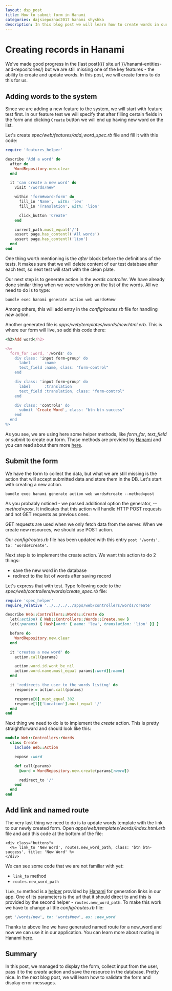 ```yaml
---
layout: dsp_post
title: How to submit form in Hanami
categories: dajsiepoznac2017 hanami shyshka
description: In this blog post we will learn how to create words in our system
---
```


# Creating records in Hanami

We've made good progress in the [last post]({{ site.url }}/hanami-entities-and-repositories/) but we are still missing one of the key features - the ability to create and update words. In this post, we will create forms to do this for us. 

## Adding words to the system

Since we are adding a new feature to the system, we will start with feature test first. In our feature test we will specify that after filling certain fields in the form and clicking `Create` button we will end up having new word on the list.

Let's create *spec/web/features/add_word_spec.rb* file and fill it with this code:

```ruby
require 'features_helper'

describe 'Add a word' do
  after do
    WordRepository.new.clear
  end

  it 'can create a new word' do
    visit '/words/new'

    within 'form#word-form' do
      fill_in 'Name',  with: 'lew'
      fill_in 'Translation', with: 'lion'

      click_button 'Create'
    end

    current_path.must_equal('/')
    assert page.has_content?('All words')
    assert page.has_content?('lion')
  end
end
```

One thing worth mentioning is the *after* block before the definitions of the tests. It makes sure that we will delete content of our test database after each test, so next test will start with the clean plate.

Our next step is to generate action in the *words controller*. We have already done similar thing when we were working on the list of the words. All we need to do is to type:

```
bundle exec hanami generate action web words#new
```

Among others, this will add entry in the *config/routes.rb* file for handling *new* action.

Another generated file is *apps/web/templates/words/new.html.erb*. This is where our form will live, so add this code there:

```ruby
<h2>Add word</h2>

<%=
  form_for :word, '/words' do
    div class: 'input form-group' do
      label      :name
      text_field :name, class: "form-control"
    end

    div class: 'input form-group' do
      label      :translation
      text_field :translation, class: "form-control"
    end

    div class: 'controls' do
      submit 'Create Word', class: "btn btn-success"
    end
  end
%>
```

As you see, we are using here some helper methods, like *form_for*, *text_field* or *submit* to create our form. Those methods are provided by [Hanami](http://hanamirb.org/) and you can read about them more [here](http://hanamirb.org/guides/helpers/forms/).


## Submit the form

We have the form to collect the data, but what we are still missing is the action that will accept submitted data and store them in the DB. Let's start with creating a new action.

```
bundle exec hanami generate action web words#create --method=post
```

As you probably noticed - we passed additional option the generator, *--method=post*. It indicates that this action will handle HTTP POST requests and not GET requests as previous ones. 

GET requests are used when we only fetch data from the server. When we create new resources, we should use POST action.

Our *config/routes.rb* file has been updated with this entry `post '/words', to: 'words#create'`.

Next step is to implement the create action. We want this action to do 2 things:
- save the new word in the database
- redirect to the list of words after saving record

Let's express that with test. Type following code to the *spec/web/controllers/words/create_spec.rb* file:

```ruby
require 'spec_helper'
require_relative '../../../../apps/web/controllers/words/create'

describe Web::Controllers::Words::Create do
  let(:action) { Web::Controllers::Words::Create.new }
  let(:params) { Hash[word: { name: 'lew', translation: 'lion' }] }

  before do
    WordRepository.new.clear
  end

  it 'creates a new word' do
    action.call(params)

    action.word.id.wont_be_nil
    action.word.name.must_equal params[:word][:name]
  end

  it 'redirects the user to the words listing' do
    response = action.call(params)

    response[0].must_equal 302
    response[1]['Location'].must_equal '/'
  end
end
```

Next thing we need to do is to implement the *create* action. This is pretty straightforward and should look like this:

```ruby
module Web::Controllers::Words
  class Create
    include Web::Action

    expose :word

    def call(params)
      @word = WordRepository.new.create(params[:word])

      redirect_to '/'      
    end
  end
end
```

## Add link and named route

The very last thing we need to do is to update words template with the link to our newly created form. Open *apps/web/templates/words/index.html.erb* file and add this code at the bottom of the file:

```
<div class="buttons">
  <%= link_to 'New Word', routes.new_word_path, class: 'btn btn-success', title: 'New Word' %>
</div>
```

We can see some code that we are not familiar with yet:
- `link_to` method
- `routes.new_word_path`

`link_to` method is a [helper](http://hanamirb.org/guides/helpers/links/) provided by [Hanami](http://hanamirb.org/) for generation links in our app. One of its parameters is the url that it should direct to and this is provided by the second helper - `routes.new_word_path`. To make this work we have to change a little *config/routes.rb* file:

```ruby
get '/words/new', to: 'words#new', as: :new_word
``` 

Thanks to above line we have generated named route for a new_word and now we can use it in our application. You can learn more about routing in Hanami [here](http://hanamirb.org/guides/routing/overview/).

## Summary

In this post, we managed to display the form, collect input from the user, pass it to the *create* action and save the resource in the database. Pretty nice. In the next blog post, we will learn how to validate the form and display error messages.